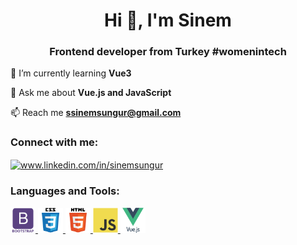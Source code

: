 <h1 align="center">Hi 👋, I'm Sinem</h1>
<h3 align="center">Frontend developer from Turkey #womenintech</h3>

🌱 I’m currently learning **Vue3**

💬 Ask me about **Vue.js and JavaScript**

📫 Reach me **ssinemsungur@gmail.com**

<h3 align="left">Connect with me:</h3>
<p align="left">
<a href="https://www.linkedin.com/in/sinemsungur/" target="blank"><img align="center" src="https://cdn.jsdelivr.net/npm/simple-icons@3.0.1/icons/linkedin.svg" alt="www.linkedin.com/in/sinemsungur" height="30" width="40" /></a>
</p>

<h3 align="left">Languages and Tools:</h3>
<p align="left"> <a href="https://getbootstrap.com" target="_blank"> <img src="https://raw.githubusercontent.com/devicons/devicon/master/icons/bootstrap/bootstrap-plain-wordmark.svg" alt="bootstrap" width="40" height="40"/> </a> <a href="https://www.w3schools.com/css/" target="_blank"> <img src="https://raw.githubusercontent.com/devicons/devicon/master/icons/css3/css3-original-wordmark.svg" alt="css3" width="40" height="40"/> </a> <a href="https://www.w3.org/html/" target="_blank"> <img src="https://raw.githubusercontent.com/devicons/devicon/master/icons/html5/html5-original-wordmark.svg" alt="html5" width="40" height="40"/> </a> <a href="https://developer.mozilla.org/en-US/docs/Web/JavaScript" target="_blank"> <img src="https://raw.githubusercontent.com/devicons/devicon/master/icons/javascript/javascript-original.svg" alt="javascript" width="40" height="40"/> </a> <a href="https://vuejs.org/" target="_blank"> <img src="https://raw.githubusercontent.com/devicons/devicon/master/icons/vuejs/vuejs-original-wordmark.svg" alt="vuejs" width="40" height="40"/> </a> </p>
